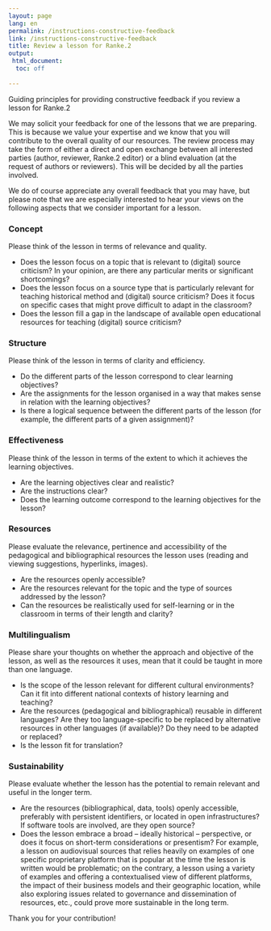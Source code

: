 ```yaml
---
layout: page
lang: en
permalink: /instructions-constructive-feedback
link: /instructions-constructive-feedback 
title: Review a lesson for Ranke.2
output: 
 html_document:
  toc: off
 
---
```

Guiding principles for providing constructive feedback if you review a lesson for Ranke.2  

<!-- more -->

We may solicit your feedback for one of the lessons that we are preparing. This is because we value your expertise and we know that you will contribute to the overall quality of our resources. The review process may take the form of either a direct and open exchange between all interested parties (author, reviewer, Ranke.2 editor) or a blind evaluation (at the request of authors or reviewers). This will be decided by all the parties involved.      

We do of course appreciate any overall feedback that you may have, but please note that we are especially interested to hear your views on the following aspects that we consider important for a lesson. 

### Concept 
Please think of the lesson in terms of relevance and quality. 
* Does the lesson focus on a topic that is relevant to (digital) source criticism? In your opinion, are there any particular merits or significant shortcomings? 
* Does the lesson focus on a source type that is particularly relevant for teaching historical method and (digital) source criticism? Does it focus on specific cases that might prove difficult to adapt in the classroom?     
* Does the lesson fill a gap in the landscape of available open educational resources for teaching (digital) source criticism?

### Structure 
Please think of the lesson in terms of clarity and efficiency. 
* Do the different parts of the lesson correspond to clear learning objectives? 
* Are the assignments for the lesson organised in a way that makes sense in relation with the learning objectives?
* Is there a logical sequence between the different parts of the lesson (for example, the different parts of a given assignment)? 

### Effectiveness
Please think of the lesson in terms of the extent to which it achieves the learning objectives.  
* Are the learning objectives clear and realistic?
* Are the instructions clear? 
* Does the learning outcome correspond to the learning objectives for the lesson? 

### Resources 
Please evaluate the relevance, pertinence and accessibility of the pedagogical and bibliographical resources the lesson uses (reading and viewing suggestions, hyperlinks, images). 
* Are the resources openly accessible? 
* Are the resources relevant for the topic and the type of sources addressed by the lesson? 
* Can the resources be realistically used for self-learning or in the classroom in terms of their length and clarity? 

### Multilingualism
Please share your thoughts on whether the approach and objective of the lesson, as well as the resources it uses, mean that it could be taught in more than one language.    
* Is the scope of the lesson relevant for different cultural environments? Can it fit into different national contexts of history learning and teaching?  
* Are the resources (pedagogical and bibliographical) reusable in different languages? Are they too language-specific to be replaced by alternative resources in other languages (if available)? Do they need to be adapted or replaced? 
* Is the lesson fit for translation? 

### Sustainability 
Please evaluate whether the lesson has the potential to remain relevant and useful in the longer term. 
* Are the resources (bibliographical, data, tools) openly accessible, preferably with persistent identifiers, or located in open infrastructures? If software tools are involved, are they open source? 
* Does the lesson embrace a broad – ideally historical – perspective, or does it focus on short-term considerations or presentism? For example, a lesson on audiovisual sources that relies heavily on examples of one specific proprietary platform that is popular at the time the lesson is written would be problematic; on the contrary, a lesson using a variety of examples and offering a contextualised view of different platforms, the impact of their business models and their geographic location, while also exploring issues related to governance and dissemination of resources, etc., could prove more sustainable in the long term. 
    
Thank you for your contribution!  
